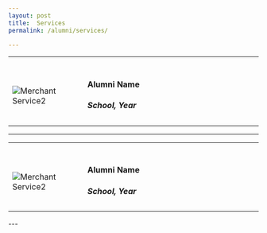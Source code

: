 ```yaml
---
layout: post
title:  Services
permalink: /alumni/services/

---
```

<div>
    <table>
        <tr>
            <td style="width:30%"><br>
                    <image src="{{site.baseurl}}/images/Merchant_buzz_BUS1.png" style="display:block;margin-left:auto;margin-right:auto;" alt="Merchant Service2">                                       </image>
            </td>
            <td style="width:70%"><br>
                <h4>Alumni Name</h4>
                <h5>School, Year</h5>
            </td>
         </tr>
    </table>
</div>

----
<div>
    <table>
        <tr>
            <td style="width:30%"><br>
                    <image src="{{site.baseurl}}/images/Merchant_buzz_BUS1.png" style="display:block;margin-left:auto;margin-right:auto;" alt="Merchant Service2">                                       </image>
            </td>
            <td style="width:70%"><br>
                <h4>Alumni Name</h4>
                <h5>School, Year</h5>
            </td>
         </tr>
    </table>
</div>
---

